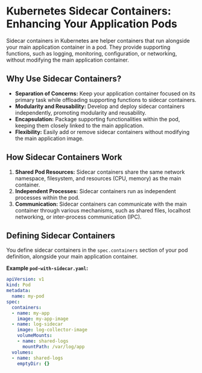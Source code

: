 # Kubernetes Sidecar Containers: Enhancing Your Application Pods

Sidecar containers in Kubernetes are helper containers that run alongside your main application container in a pod. They provide supporting functions, such as logging, monitoring, configuration, or networking, without modifying the main application container.

## Why Use Sidecar Containers?

* **Separation of Concerns:** Keep your application container focused on its primary task while offloading supporting functions to sidecar containers.
* **Modularity and Reusability:** Develop and deploy sidecar containers independently, promoting modularity and reusability.
* **Encapsulation:**  Package supporting functionalities within the pod, keeping them closely linked to the main application.
* **Flexibility:** Easily add or remove sidecar containers without modifying the main application image.

## How Sidecar Containers Work

1. **Shared Pod Resources:** Sidecar containers share the same network namespace, filesystem, and resources (CPU, memory) as the main container.
2. **Independent Processes:** Sidecar containers run as independent processes within the pod.
3. **Communication:** Sidecar containers can communicate with the main container through various mechanisms, such as shared files, localhost networking, or inter-process communication (IPC).

## Defining Sidecar Containers

You define sidecar containers in the `spec.containers` section of your pod definition, alongside your main application container.

**Example `pod-with-sidecar.yaml`:**

```yaml
apiVersion: v1
kind: Pod
metadata:
  name: my-pod
spec:
  containers:
  - name: my-app
    image: my-app-image
  - name: log-sidecar
    image: log-collector-image
    volumeMounts:
    - name: shared-logs
      mountPath: /var/log/app
  volumes:
  - name: shared-logs
    emptyDir: {}